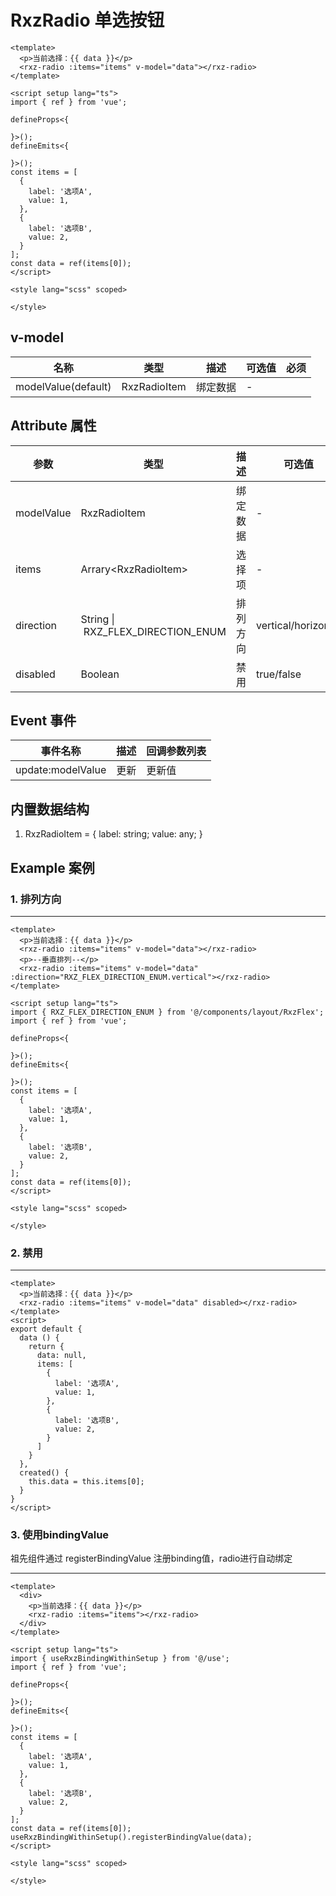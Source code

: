 # RxzRadio 单选按钮

<TestRxzRadio></TestRxzRadio>

```vue
<template>
  <p>当前选择：{{ data }}</p>
  <rxz-radio :items="items" v-model="data"></rxz-radio>
</template>

<script setup lang="ts">
import { ref } from 'vue';

defineProps<{

}>();
defineEmits<{

}>();
const items = [
  {
    label: '选项A',
    value: 1,
  },
  {
    label: '选项B',
    value: 2,
  }
];
const data = ref(items[0]);
</script>

<style lang="scss" scoped>

</style>

```

## v-model

| 名称                  | 类型  | 描述                       | 可选值 | 必须  |
| ------------------- | --- | ------------------------ | --- | --- |
| modelValue(default) | RxzRadioItem | 绑定数据 | -   |     |

## Attribute 属性

| 参数         | 类型                       | 描述   | 可选值                 | 默认值        | 必须  |
| ---------- | ------------------------ | ---- | ------------------- | ---------- | --- |
| modelValue | RxzRadioItem                      | 绑定数据 | -                   | -         |     |
| items      | Arrary\<RxzRadioItem\>   | 选择项  | -                   | []         |     |
| direction  | String \| RXZ_FLEX_DIRECTION_ENUM | 排列方向 | vertical/horizontal | horizontal |     |
| disabled   | Boolean                  | 禁用   | true/false          | false      |     |

## Event 事件

| 事件名称              | 描述  | 回调参数列表 |
| ----------------- | --- | ------ |
| update:modelValue | 更新  | 更新值    |

## 内置数据结构

1. RxzRadioItem = { label: string; value: any; }

## Example 案例

### 1. 排列方向

---

<TestRxzRadioExp1></TestRxzRadioExp1>

``` vue
<template>
  <p>当前选择：{{ data }}</p>
  <rxz-radio :items="items" v-model="data"></rxz-radio>
  <p>--垂直排列--</p>
  <rxz-radio :items="items" v-model="data" :direction="RXZ_FLEX_DIRECTION_ENUM.vertical"></rxz-radio>
</template>

<script setup lang="ts">
import { RXZ_FLEX_DIRECTION_ENUM } from '@/components/layout/RxzFlex';
import { ref } from 'vue';

defineProps<{

}>();
defineEmits<{

}>();
const items = [
  {
    label: '选项A',
    value: 1,
  },
  {
    label: '选项B',
    value: 2,
  }
];
const data = ref(items[0]);
</script>

<style lang="scss" scoped>

</style>

```

### 2. 禁用

---

<TestRxzRadioExp2></TestRxzRadioExp2>

``` vue
<template>
  <p>当前选择：{{ data }}</p>
  <rxz-radio :items="items" v-model="data" disabled></rxz-radio>
</template>
<script>
export default {
  data () {
    return {
      data: null,
      items: [
        {
          label: '选项A',
          value: 1,
        },
        {
          label: '选项B',
          value: 2,
        }
      ]
    }
  },
  created() {
    this.data = this.items[0];
  }
}
</script>
```

### 3. 使用bindingValue

祖先组件通过 registerBindingValue 注册binding值，radio进行自动绑定

---

<TestRxzRadioExp3></TestRxzRadioExp3>

``` vue
<template>
  <div>
    <p>当前选择：{{ data }}</p>
    <rxz-radio :items="items"></rxz-radio>
  </div>
</template>

<script setup lang="ts">
import { useRxzBindingWithinSetup } from '@/use';
import { ref } from 'vue';

defineProps<{

}>();
defineEmits<{

}>();
const items = [
  {
    label: '选项A',
    value: 1,
  },
  {
    label: '选项B',
    value: 2,
  }
];
const data = ref(items[0]);
useRxzBindingWithinSetup().registerBindingValue(data);
</script>

<style lang="scss" scoped>

</style>

```
